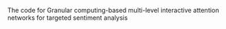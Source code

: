 The code for Granular computing-based multi-level interactive attention networks for targeted sentiment analysis
